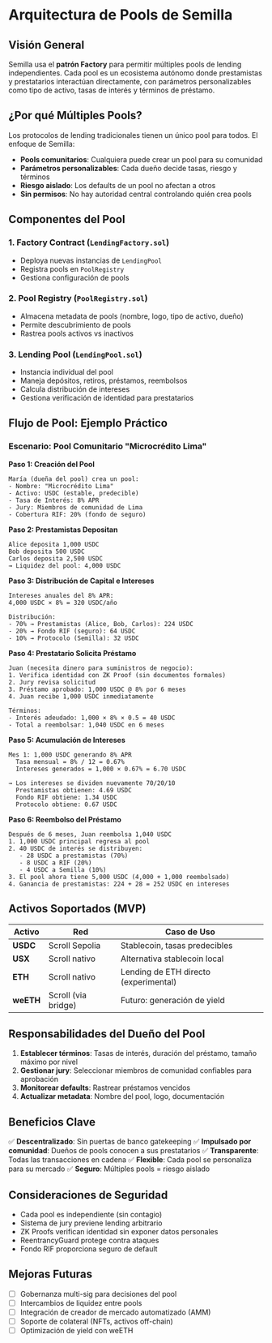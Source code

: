 # Arquitectura de Pools de Semilla

## Visión General

Semilla usa el **patrón Factory** para permitir múltiples pools de lending independientes. Cada pool es un ecosistema autónomo donde prestamistas y prestatarios interactúan directamente, con parámetros personalizables como tipo de activo, tasas de interés y términos de préstamo.

## ¿Por qué Múltiples Pools?

Los protocolos de lending tradicionales tienen un único pool para todos. El enfoque de Semilla:

- **Pools comunitarios**: Cualquiera puede crear un pool para su comunidad
- **Parámetros personalizables**: Cada dueño decide tasas, riesgo y términos
- **Riesgo aislado**: Los defaults de un pool no afectan a otros
- **Sin permisos**: No hay autoridad central controlando quién crea pools

## Componentes del Pool

### 1. **Factory Contract** (`LendingFactory.sol`)
- Deploya nuevas instancias de `LendingPool`
- Registra pools en `PoolRegistry`
- Gestiona configuración de pools

### 2. **Pool Registry** (`PoolRegistry.sol`)
- Almacena metadata de pools (nombre, logo, tipo de activo, dueño)
- Permite descubrimiento de pools
- Rastrea pools activos vs inactivos

### 3. **Lending Pool** (`LendingPool.sol`)
- Instancia individual del pool
- Maneja depósitos, retiros, préstamos, reembolsos
- Calcula distribución de intereses
- Gestiona verificación de identidad para prestatarios

## Flujo de Pool: Ejemplo Práctico

### Escenario: Pool Comunitario "Microcrédito Lima"

**Paso 1: Creación del Pool**
```
María (dueña del pool) crea un pool:
- Nombre: "Microcrédito Lima"
- Activo: USDC (estable, predecible)
- Tasa de Interés: 8% APR
- Jury: Miembros de comunidad de Lima
- Cobertura RIF: 20% (fondo de seguro)
```

**Paso 2: Prestamistas Depositan**
```
Alice deposita 1,000 USDC
Bob deposita 500 USDC
Carlos deposita 2,500 USDC
→ Liquidez del pool: 4,000 USDC
```

**Paso 3: Distribución de Capital e Intereses**
```
Intereses anuales del 8% APR:
4,000 USDC × 8% = 320 USDC/año

Distribución:
- 70% → Prestamistas (Alice, Bob, Carlos): 224 USDC
- 20% → Fondo RIF (seguro): 64 USDC
- 10% → Protocolo (Semilla): 32 USDC
```

**Paso 4: Prestatario Solicita Préstamo**
```
Juan (necesita dinero para suministros de negocio):
1. Verifica identidad con ZK Proof (sin documentos formales)
2. Jury revisa solicitud
3. Préstamo aprobado: 1,000 USDC @ 8% por 6 meses
4. Juan recibe 1,000 USDC inmediatamente

Términos:
- Interés adeudado: 1,000 × 8% × 0.5 = 40 USDC
- Total a reembolsar: 1,040 USDC en 6 meses
```

**Paso 5: Acumulación de Intereses**
```
Mes 1: 1,000 USDC generando 8% APR
  Tasa mensual = 8% / 12 = 0.67%
  Intereses generados = 1,000 × 0.67% = 6.70 USDC
  
→ Los intereses se dividen nuevamente 70/20/10
  Prestamistas obtienen: 4.69 USDC
  Fondo RIF obtiene: 1.34 USDC
  Protocolo obtiene: 0.67 USDC
```

**Paso 6: Reembolso del Préstamo**
```
Después de 6 meses, Juan reembolsa 1,040 USDC
1. 1,000 USDC principal regresa al pool
2. 40 USDC de interés se distribuyen:
   - 28 USDC a prestamistas (70%)
   - 8 USDC a RIF (20%)
   - 4 USDC a Semilla (10%)
3. El pool ahora tiene 5,000 USDC (4,000 + 1,000 reembolsado)
4. Ganancia de prestamistas: 224 + 28 = 252 USDC en intereses
```

## Activos Soportados (MVP)

| Activo | Red | Caso de Uso |
|--------|-----|-------------|
| **USDC** | Scroll Sepolia | Stablecoin, tasas predecibles |
| **USX** | Scroll nativo | Alternativa stablecoin local |
| **ETH** | Scroll nativo | Lending de ETH directo (experimental) |
| **weETH** | Scroll (via bridge) | Futuro: generación de yield |

## Responsabilidades del Dueño del Pool

1. **Establecer términos**: Tasas de interés, duración del préstamo, tamaño máximo por nivel
2. **Gestionar jury**: Seleccionar miembros de comunidad confiables para aprobación
3. **Monitorear defaults**: Rastrear préstamos vencidos
4. **Actualizar metadata**: Nombre del pool, logo, documentación

## Beneficios Clave

✅ **Descentralizado**: Sin puertas de banco gatekeeping
✅ **Impulsado por comunidad**: Dueños de pools conocen a sus prestatarios
✅ **Transparente**: Todas las transacciones en cadena
✅ **Flexible**: Cada pool se personaliza para su mercado
✅ **Seguro**: Múltiples pools = riesgo aislado

## Consideraciones de Seguridad

- Cada pool es independiente (sin contagio)
- Sistema de jury previene lending arbitrario
- ZK Proofs verifican identidad sin exponer datos personales
- ReentrancyGuard protege contra ataques
- Fondo RIF proporciona seguro de default

## Mejoras Futuras

- [ ] Gobernanza multi-sig para decisiones del pool
- [ ] Intercambios de liquidez entre pools
- [ ] Integración de creador de mercado automatizado (AMM)
- [ ] Soporte de colateral (NFTs, activos off-chain)
- [ ] Optimización de yield con weETH
